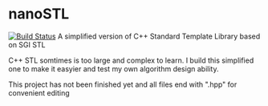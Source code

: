 # nanoSTL
[![Build Status](https://travis-ci.org/qmick/nanoSTL.svg?branch=master)](https://travis-ci.org/qmick/nanoSTL)
A simplified version of C++ Standard Template Library based on SGI STL


C++ STL somtimes is too large and complex to learn. I build this simplified one to make it easyier and test my own algorithm design ability.

This project has not been finished yet and all files end with ".hpp" for convenient editing
